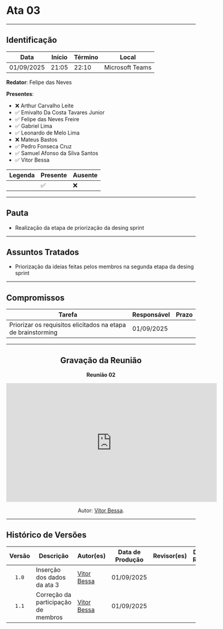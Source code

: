 # Ata 03

---

## Identificação

| Data | Início | Término | Local |
| ---- | ------ | ------- | ----- |
| 01/09/2025 | 21:05 | 22:10 | Microsoft Teams |

**Redator**: Felipe das Neves

**Presentes**: 

- ❌ Arthur Carvalho Leite
- ✅ Emivalto Da Costa Tavares Junior
- ✅ Felipe das Neves Freire
- ✅ Gabriel Lima
- ✅ Leonardo de Melo Lima
- ❌ Mateus Bastos
- ✅ Pedro Fonseca Cruz
- ✅ Samuel Afonso da Silva Santos
- ✅ Vitor Bessa

| Legenda | Presente | Ausente |
| ---- | ------ | ------- |
|  | ✅ | ❌ |

---

## Pauta

- Realização da etapa de priorização da desing sprint

---

## Assuntos Tratados

- Priorização da ideias feitas pelos membros na segunda etapa da desing sprint

---

## Compromissos

| Tarefa | Responsável | Prazo |
| ------ | ----------- | ----- |
| Priorizar os requisitos elicitados na etapa de brainstorming  | 01/09/2025 |

---

<center>

## Gravação da Reunião

<p><strong>Reunião 02<em></em></strong></p>

<iframe width="560" height="315" src="https://www.youtube.com/embed/sNNA8noxP8k?si=LtVgYH1MLueWbiNh" title="YouTube video player" frameborder="0" allow="accelerometer; autoplay; clipboard-write; encrypted-media; gyroscope; picture-in-picture; web-share" referrerpolicy="strict-origin-when-cross-origin" allowfullscreen></iframe>

</center>

<div align="center">
    <p>Autor: <a href="https://github.com/Bessazs">Vítor Bessa</a>.</p>
</div>

---

## Histórico de Versões

| Versão | Descrição | Autor(es) | Data de Produção | Revisor(es) | Data de Revisão | Incremento do Revisor|
| :----: | --------- | --------- | :--------------: | ----------- | :-------------: | :-------------: |
| `1.0` | Inserção dos dados da ata 3 | [Vitor Bessa](https://github.com/bessazs) | 01/09/2025 | | | |
| `1.1` | Correção da participação de membros | [Vitor Bessa](https://github.com/bessazs) | 01/09/2025 | | | |